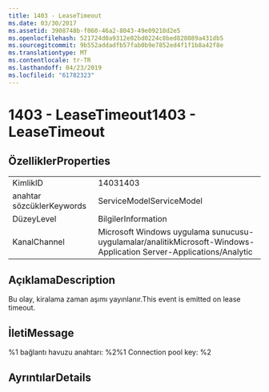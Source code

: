 ```yaml
---
title: 1403 - LeaseTimeout
ms.date: 03/30/2017
ms.assetid: 3908748b-f060-46a2-8043-49e09218d2e5
ms.openlocfilehash: 521724d0a9312e02bd0224c8bed828089a431db5
ms.sourcegitcommit: 9b552addadfb57fab0b9e7852ed4f1f1b8a42f8e
ms.translationtype: MT
ms.contentlocale: tr-TR
ms.lasthandoff: 04/23/2019
ms.locfileid: "61782323"
---
```

# <a name="1403---leasetimeout"></a><span data-ttu-id="0bc87-102">1403 - LeaseTimeout</span><span class="sxs-lookup"><span data-stu-id="0bc87-102">1403 - LeaseTimeout</span></span>
## <a name="properties"></a><span data-ttu-id="0bc87-103">Özellikler</span><span class="sxs-lookup"><span data-stu-id="0bc87-103">Properties</span></span>  
  
|||  
|-|-|  
|<span data-ttu-id="0bc87-104">Kimlik</span><span class="sxs-lookup"><span data-stu-id="0bc87-104">ID</span></span>|<span data-ttu-id="0bc87-105">1403</span><span class="sxs-lookup"><span data-stu-id="0bc87-105">1403</span></span>|  
|<span data-ttu-id="0bc87-106">anahtar sözcükler</span><span class="sxs-lookup"><span data-stu-id="0bc87-106">Keywords</span></span>|<span data-ttu-id="0bc87-107">ServiceModel</span><span class="sxs-lookup"><span data-stu-id="0bc87-107">ServiceModel</span></span>|  
|<span data-ttu-id="0bc87-108">Düzey</span><span class="sxs-lookup"><span data-stu-id="0bc87-108">Level</span></span>|<span data-ttu-id="0bc87-109">Bilgiler</span><span class="sxs-lookup"><span data-stu-id="0bc87-109">Information</span></span>|  
|<span data-ttu-id="0bc87-110">Kanal</span><span class="sxs-lookup"><span data-stu-id="0bc87-110">Channel</span></span>|<span data-ttu-id="0bc87-111">Microsoft Windows uygulama sunucusu-uygulamalar/analitik</span><span class="sxs-lookup"><span data-stu-id="0bc87-111">Microsoft-Windows-Application Server-Applications/Analytic</span></span>|  
  
## <a name="description"></a><span data-ttu-id="0bc87-112">Açıklama</span><span class="sxs-lookup"><span data-stu-id="0bc87-112">Description</span></span>  
 <span data-ttu-id="0bc87-113">Bu olay, kiralama zaman aşımı yayınlanır.</span><span class="sxs-lookup"><span data-stu-id="0bc87-113">This event is emitted on lease timeout.</span></span>  
  
## <a name="message"></a><span data-ttu-id="0bc87-114">İleti</span><span class="sxs-lookup"><span data-stu-id="0bc87-114">Message</span></span>  
 <span data-ttu-id="0bc87-115">%1 bağlantı havuzu anahtarı: %2</span><span class="sxs-lookup"><span data-stu-id="0bc87-115">%1 Connection pool key: %2</span></span>  
  
## <a name="details"></a><span data-ttu-id="0bc87-116">Ayrıntılar</span><span class="sxs-lookup"><span data-stu-id="0bc87-116">Details</span></span>
